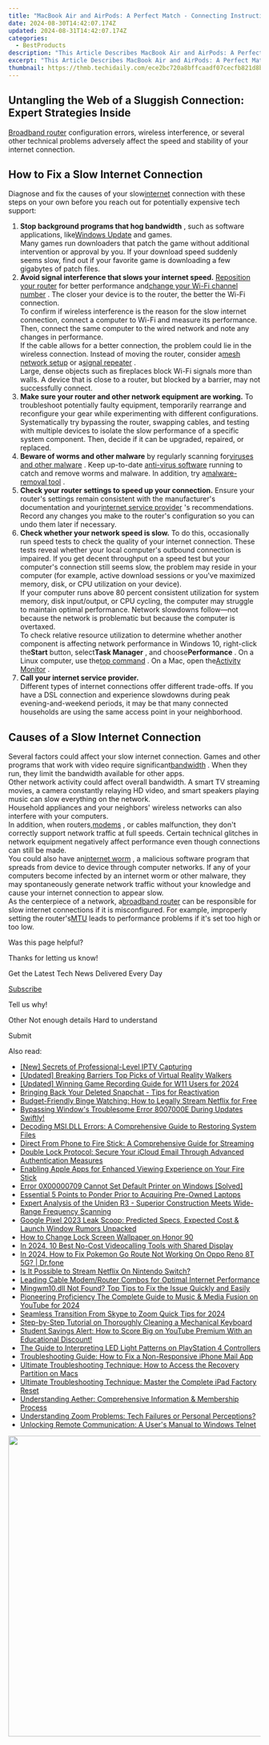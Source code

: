 ```yaml
---
title: "MacBook Air and AirPods: A Perfect Match - Connecting Instructions"
date: 2024-08-30T14:42:07.174Z
updated: 2024-08-31T14:42:07.174Z
categories:
  - BestProducts
description: "This Article Describes MacBook Air and AirPods: A Perfect Match - Connecting Instructions"
excerpt: "This Article Describes MacBook Air and AirPods: A Perfect Match - Connecting Instructions"
thumbnail: https://thmb.techidaily.com/ece2bc720a8bffcaadf07cecfb821d8b916ae290e3a31814b743ae86fbbcc5dd.jpg
---
```


## Untangling the Web of a Sluggish Connection: Expert Strategies Inside
[Broadband router](https://www.lifewire.com/what-is-a-router-2618162) configuration errors, wireless interference, or several other technical problems adversely affect the speed and stability of your internet connection.

## How to Fix a Slow Internet Connection

 Diagnose and fix the causes of your slow[internet](https://www.lifewire.com/difference-between-the-internet-and-the-web-2483335) connection with these steps on your own before you reach out for potentially expensive tech support:

1. **Stop background programs that hog bandwidth** , such as software applications, like[Windows Update](https://www.lifewire.com/what-is-windows-update-2624597) and games.  
 Many games run downloaders that patch the game without additional intervention or approval by you. If your download speed suddenly seems slow, find out if your favorite game is downloading a few gigabytes of patch files.
2. **Avoid signal interference that slows your internet speed.** [Reposition your router](https://www.lifewire.com/best-place-for-wireless-router-816570) for better performance and[change your Wi-Fi channel number](https://www.lifewire.com/wifi-channel-number-change-to-avoid-interference-818208) . The closer your device is to the router, the better the Wi-Fi connection.  
 To confirm if wireless interference is the reason for the slow internet connection, connect a computer to Wi-Fi and measure its performance. Then, connect the same computer to the wired network and note any changes in performance.  
 If the cable allows for a better connection, the problem could lie in the wireless connection. Instead of moving the router, consider a[mesh network setup](https://www.lifewire.com/what-is-a-mesh-network-4842178) or a[signal repeater](https://www.lifewire.com/mesh-network-vs-range-extender-4148022) .  
 Large, dense objects such as fireplaces block Wi-Fi signals more than walls. A device that is close to a router, but blocked by a barrier, may not successfully connect.
3. **Make sure your router and other network equipment are working.** To troubleshoot potentially faulty equipment, temporarily rearrange and reconfigure your gear while experimenting with different configurations.  
 Systematically try bypassing the router, swapping cables, and testing with multiple devices to isolate the slow performance of a specific system component. Then, decide if it can be upgraded, repaired, or replaced.
4. **Beware of worms and other malware** by regularly scanning for[viruses and other malware](https://www.lifewire.com/properly-scan-your-computer-for-viruses-and-other-malware-2624526) . Keep up-to-date [anti-virus software](https://www.lifewire.com/best-free-antivirus-software-4151895) running to catch and remove worms and malware. In addition, try a[malware-removal tool](https://www.lifewire.com/best-free-malware-removal-tools-4771073) .
5. **Check your router settings to speed up your connection.** Ensure your router's settings remain consistent with the manufacturer's documentation and your[internet service provider](https://www.lifewire.com/internet-service-provider-isp-2625924) 's recommendations.  
 Record any changes you make to the router's configuration so you can undo them later if necessary.
6. **Check whether your network speed is slow.** To do this, occasionally run speed tests to check the quality of your internet connection. These tests reveal whether your local computer's outbound connection is impaired. If you get decent throughput on a speed test but your computer's connection still seems slow, the problem may reside in your computer (for example, active download sessions or you've maximized memory, disk, or CPU utilization on your device).  
 If your computer runs above 80 percent consistent utilization for system memory, disk input/output, or CPU cycling, the computer may struggle to maintain optimal performance. Network slowdowns follow—not because the network is problematic but because the computer is overtaxed.  
 To check relative resource utilization to determine whether another component is affecting network performance in Windows 10, right-click the**Start** button, select**Task Manager** , and choose**Performance** . On a Linux computer, use the[top command](https://www.lifewire.com/what-is-a-command-2625828) . On a Mac, open the[Activity Monitor](https://www.lifewire.com/use-activity-monitor-to-track-mac-memory-usage-2260880) .
7. **Call your internet service provider.**  
 Different types of internet connections offer different trade-offs. If you have a DSL connection and experience slowdowns during peak evening-and-weekend periods, it may be that many connected households are using the same access point in your neighborhood.  

## Causes of a Slow Internet Connection  

 Several factors could affect your slow internet connection. Games and other programs that work with video require significant[bandwidth](https://www.lifewire.com/what-is-bandwidth-2625809) . When they run, they limit the bandwidth available for other apps.  
 Other network activity could affect overall bandwidth. A smart TV streaming movies, a camera constantly relaying HD video, and smart speakers playing music can slow everything on the network.  
 Household appliances and your neighbors' wireless networks can also interfere with your computers.  
 In addition, when routers,[modems](https://www.lifewire.com/what-is-a-modem-817861) , or cables malfunction, they don't correctly support network traffic at full speeds. Certain technical glitches in network equipment negatively affect performance even though connections can still be made.  
 You could also have an[internet worm](https://www.lifewire.com/brief-history-of-malware-153616) , a malicious software program that spreads from device to device through computer networks. If any of your computers become infected by an internet worm or other malware, they may spontaneously generate network traffic without your knowledge and cause your internet connection to appear slow.  
 As the centerpiece of a network, a[broadband router](https://www.lifewire.com/what-is-a-broadband-router-816301) can be responsible for slow internet connections if it is misconfigured. For example, improperly setting the router's[MTU](https://www.lifewire.com/definition-of-mtu-817948) leads to performance problems if it's set too high or too low.

Was this page helpful?

Thanks for letting us know!

 Get the Latest Tech News Delivered Every Day

[Subscribe](https://www.lifewire.com/#)

Tell us why!

 Other  Not enough details  Hard to understand

 Submit

<ins class="adsbygoogle"
     style="display:block"
     data-ad-format="autorelaxed"
     data-ad-client="ca-pub-7571918770474297"
     data-ad-slot="1223367746"></ins>



<ins class="adsbygoogle"
     style="display:block"
     data-ad-client="ca-pub-7571918770474297"
     data-ad-slot="8358498916"
     data-ad-format="auto"
     data-full-width-responsive="true"></ins>

<span class="atpl-alsoreadstyle">Also read:</span>
<div><ul>
<li><a href="https://screen-sharing-recording.techidaily.com/new-secrets-of-professional-level-iptv-capturing/"><u>[New] Secrets of Professional-Level IPTV Capturing</u></a></li>
<li><a href="https://extra-lessons.techidaily.com/updated-breaking-barriers-top-picks-of-virtual-reality-walkers/"><u>[Updated] Breaking Barriers  Top Picks of Virtual Reality Walkers</u></a></li>
<li><a href="https://visual-screen-recording.techidaily.com/updated-winning-game-recording-guide-for-w11-users-for-2024/"><u>[Updated] Winning Game Recording Guide for W11 Users for 2024</u></a></li>
<li><a href="https://tech-renaissance.techidaily.com/bringing-back-your-deleted-snapchat-tips-for-reactivation/"><u>Bringing Back Your Deleted Snapchat - Tips for Reactivation</u></a></li>
<li><a href="https://tech-renaissance.techidaily.com/budget-friendly-binge-watching-how-to-legally-stream-netflix-for-free/"><u>Budget-Friendly Binge Watching: How to Legally Stream Netflix for Free</u></a></li>
<li><a href="https://win-howtos.techidaily.com/1723210077523-bypassing-windows-troublesome-error-8007000e-during-updates-swiftly/"><u>Bypassing Window's Troublesome Error 8007000E During Updates Swiftly!</u></a></li>
<li><a href="https://tech-renaissance.techidaily.com/decoding-msidll-errors-a-comprehensive-guide-to-restoring-system-files/"><u>Decoding MSI.DLL Errors: A Comprehensive Guide to Restoring System Files</u></a></li>
<li><a href="https://tech-renaissance.techidaily.com/direct-from-phone-to-fire-stick-a-comprehensive-guide-for-streaming/"><u>Direct From Phone to Fire Stick: A Comprehensive Guide for Streaming</u></a></li>
<li><a href="https://tech-renaissance.techidaily.com/double-lock-protocol-secure-your-icloud-email-through-advanced-authentication-measures/"><u>Double Lock Protocol: Secure Your iCloud Email Through Advanced Authentication Measures</u></a></li>
<li><a href="https://tech-renaissance.techidaily.com/enabling-apple-apps-for-enhanced-viewing-experience-on-your-fire-stick/"><u>Enabling Apple Apps for Enhanced Viewing Experience on Your Fire Stick</u></a></li>
<li><a href="https://printer-issues.techidaily.com/error-0x00000709-cannot-set-default-printer-on-windows-solved/"><u>Error 0X00000709 Cannot Set Default Printer on Windows [Solved]</u></a></li>
<li><a href="https://tech-renaissance.techidaily.com/essential-5-points-to-ponder-prior-to-acquiring-pre-owned-laptops/"><u>Essential 5 Points to Ponder Prior to Acquiring Pre-Owned Laptops</u></a></li>
<li><a href="https://buynow-marvelous.techidaily.com/expert-analysis-of-the-uniden-r3-superior-construction-meets-wide-range-frequency-scanning/"><u>Expert Analysis of the Uniden R3 - Superior Construction Meets Wide-Range Frequency Scanning</u></a></li>
<li><a href="https://tech-renaissance.techidaily.com/google-pixel-2023-leak-scoop-predicted-specs-expected-cost-and-launch-window-rumors-unpacked/"><u>Google Pixel 2023 Leak Scoop: Predicted Specs, Expected Cost & Launch Window Rumors Unpacked</u></a></li>
<li><a href="https://unlock-android.techidaily.com/how-to-change-lock-screen-wallpaper-on-honor-90-by-drfone-android/"><u>How to Change Lock Screen Wallpaper on Honor 90</u></a></li>
<li><a href="https://screen-video-capture.techidaily.com/in-2024-10-best-no-cost-videocalling-tools-with-shared-display/"><u>In 2024, 10 Best No-Cost Videocalling Tools with Shared Display</u></a></li>
<li><a href="https://android-pokemon-go.techidaily.com/in-2024-how-to-fix-pokemon-go-route-not-working-on-oppo-reno-8t-5g-drfone-by-drfone-virtual-android/"><u>In 2024, How to Fix Pokemon Go Route Not Working On Oppo Reno 8T 5G? | Dr.fone</u></a></li>
<li><a href="https://tech-renaissance.techidaily.com/1722845838496-is-it-possible-to-stream-netflix-on-nintendo-switch/"><u>Is It Possible to Stream Netflix On Nintendo Switch?</u></a></li>
<li><a href="https://tech-renaissance.techidaily.com/leading-cable-modemrouter-combos-for-optimal-internet-performance/"><u>Leading Cable Modem/Router Combos for Optimal Internet Performance</u></a></li>
<li><a href="https://tech-renaissance.techidaily.com/mingwm10dll-not-found-top-tips-to-fix-the-issue-quickly-and-easily/"><u>Mingwm10.dll Not Found? Top Tips to Fix the Issue Quickly and Easily</u></a></li>
<li><a href="https://facebook-video-footage.techidaily.com/pioneering-proficiency-the-complete-guide-to-music-and-media-fusion-on-youtube-for-2024/"><u>Pioneering Proficiency  The Complete Guide to Music & Media Fusion on YouTube for 2024</u></a></li>
<li><a href="https://extra-support.techidaily.com/seamless-transition-from-skype-to-zoom-quick-tips-for-2024/"><u>Seamless Transition From Skype to Zoom  Quick Tips for 2024</u></a></li>
<li><a href="https://tech-renaissance.techidaily.com/step-by-step-tutorial-on-thoroughly-cleaning-a-mechanical-keyboard/"><u>Step-by-Step Tutorial on Thoroughly Cleaning a Mechanical Keyboard</u></a></li>
<li><a href="https://tech-renaissance.techidaily.com/student-savings-alert-how-to-score-big-on-youtube-premium-with-an-educational-discount/"><u>Student Savings Alert: How to Score Big on YouTube Premium With an Educational Discount!</u></a></li>
<li><a href="https://tech-renaissance.techidaily.com/the-guide-to-interpreting-led-light-patterns-on-playstation-4-controllers/"><u>The Guide to Interpreting LED Light Patterns on PlayStation 4 Controllers</u></a></li>
<li><a href="https://tech-renaissance.techidaily.com/troubleshooting-guide-how-to-fix-a-non-responsive-iphone-mail-app/"><u>Troubleshooting Guide: How to Fix a Non-Responsive iPhone Mail App</u></a></li>
<li><a href="https://tech-renaissance.techidaily.com/ultimate-troubleshooting-technique-how-to-access-the-recovery-partition-on-macs/"><u>Ultimate Troubleshooting Technique: How to Access the Recovery Partition on Macs</u></a></li>
<li><a href="https://tech-renaissance.techidaily.com/ultimate-troubleshooting-technique-master-the-complete-ipad-factory-reset/"><u>Ultimate Troubleshooting Technique: Master the Complete iPad Factory Reset</u></a></li>
<li><a href="https://tech-renaissance.techidaily.com/understanding-aether-comprehensive-information-and-membership-process/"><u>Understanding Aether: Comprehensive Information & Membership Process</u></a></li>
<li><a href="https://tech-renaissance.techidaily.com/understanding-zoom-problems-tech-failures-or-personal-perceptions/"><u>Understanding Zoom Problems: Tech Failures or Personal Perceptions?</u></a></li>
<li><a href="https://tech-renaissance.techidaily.com/unlocking-remote-communication-a-users-manual-to-windows-telnet/"><u>Unlocking Remote Communication: A User's Manual to Windows Telnet</u></a></li>
</ul></div>

<!-- affiliate ads begin -->
<a href="https://appsumo.8odi.net/c/5597632/2075461/7443" target="_top" id="2075461"><img src="//a.impactradius-go.com/display-ad/7443-2075461" border="0" alt="" width="1200" height="600"/></a><img height="0" width="0" src="https://appsumo.8odi.net/i/5597632/2075461/7443" style="position:absolute;visibility:hidden;" border="0" />
<!-- affiliate ads end -->